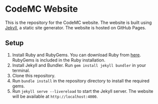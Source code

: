 # CodeMC Website

This is the repository for the CodeMC website. The website is built using [Jekyll](https://jekyllrb.com/), a static site generator. The website is hosted on GitHub Pages.

## Setup

1. Install Ruby and RubyGems. You can download Ruby from [here](https://www.ruby-lang.org/en/downloads/). RubyGems is included in the Ruby installation.
2. Install Jekyll and Bundler. Run `gem install jekyll bundler` in your terminal.
3. Clone this repository.
4. Run `bundle install` in the repository directory to install the required gems.
5. Run `jekyll serve --livereload` to start the Jekyll server. The website will be available at `http://localhost:4000`.